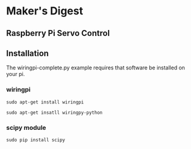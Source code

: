 # Maker's Digest
## Raspberry Pi Servo Control

## Installation
The wiringpi-complete.py example requires that software be installed on your pi.

### wiringpi
`sudo apt-get install wiringpi`

`sudo apt-get insatll wiringpy-python`

### scipy module
`sudo pip install scipy`
